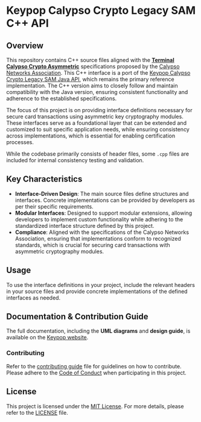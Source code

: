 # Keypop Calypso Crypto Legacy SAM C++ API
## Overview
This repository contains C++ source files aligned with the
[**Terminal Calypso Crypto Asymmetric**](https://terminal-api.calypsonet.org/specifications/calypso-layer/calypso-legacysam-api/)
specifications proposed by the [Calypso Networks Association](https://www.calypsonet.org). This C++ interface is a port
of the
[Keypop Calypso Crypto Legacy SAM Java API](https://github.com/eclipse-keypop/keypop-calypso-crypto-legacysam-java-api),
which remains the primary reference implementation. The C++ version aims to closely follow and maintain compatibility
with the Java version, ensuring consistent functionality and adherence to the established specifications.

The focus of this project is on providing interface definitions necessary for secure card transactions using asymmetric
key cryptography modules. These interfaces serve as a foundational layer that can be extended and customized to suit
specific application needs, while ensuring consistency across implementations, which is essential for enabling
certification processes.

While the codebase primarily consists of header files, some `.cpp` files are included for internal consistency testing
and validation.

## Key Characteristics
- **Interface-Driven Design**: The main source files define structures and interfaces. Concrete implementations can be
  provided by developers as per their specific requirements.
- **Modular Interfaces**: Designed to support modular extensions, allowing developers to implement custom functionality
  while adhering to the standardized interface structure defined by this project.
- **Compliance**: Aligned with the specifications of the Calypso Networks Association, ensuring that implementations
  conform to recognized standards, which is crucial for securing card transactions with asymmetric cryptography modules.

## Usage
To use the interface definitions in your project, include the relevant headers in your source files and provide concrete
implementations of the defined interfaces as needed.

## Documentation & Contribution Guide
The full documentation, including the **UML diagrams** and **design guide**, is available on
the [Keypop website](https://eclipse-keypop.github.io/keypop-website/).

### Contributing
Refer to the [contributing guide](https://keypop.org/community/contributing/) file for guidelines on how to contribute.
Please adhere to the [Code of Conduct](CODE_OF_CONDUCT.md) when participating in this project.

## License
This project is licensed under the [MIT License](LICENSE). For more details, please refer to the [LICENSE](LICENSE)
file.